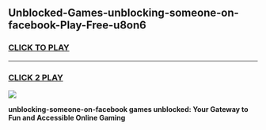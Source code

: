 
## Unblocked-Games-unblocking-someone-on-facebook-Play-Free-u8on6
<h3>
<a href="https://premium76.site?title=unblocking-someone-on-facebook&ref=23A">CLICK TO PLAY</a></h3>
<hr>

<h3>
<a href="https://premium76.site?title=unblocking-someone-on-facebook&ref=23A">CLICK 2 PLAY</a>
  
</h3>

<a href="https://premium76.site?title=unblocking-someone-on-facebook&ref=23A"><img src="https://clearcache.store/games.png"></a>


**unblocking-someone-on-facebook games unblocked: Your Gateway to Fun and Accessible Online Gaming**
